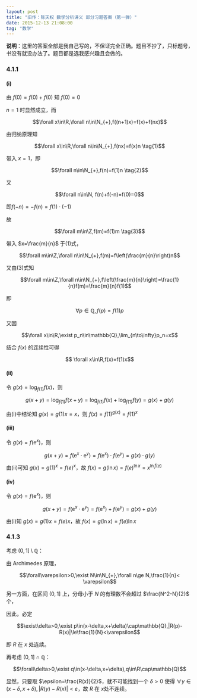 ```yaml
---
layout: post
title: "旧作：陈天权 数学分析讲义 部分习题答案（第一弹）"
date: 2015-12-13 21:08:00
tag: "数学"
---
```


**说明**：这里的答案全部是我自己写的，不保证完全正确。题目不抄了，只标题号，书没有就没办法了。题目都是选我感兴趣且会做的。

<!--more-->

### 4.1.1

#### (i)

由 $f(0)=f(0)+f(0)$ 知 $f(0)=0$

$n=1$ 时显然成立，而

$$\forall x\in\R,\forall n\in\N_{+},f((n+1)x)=f(x)+f(nx)$$

由归纳原理知 

$$\forall x\in\R,\forall n\in\N_{+},f(nx)=f(x)n \tag{1}$$

带入 $x=1$，即

$$\forall n\in\N_{+},f(n)=f(1)n \tag{2}$$

又

$$\forall n\in\N, f(n)+f(-n)=f(0)=0$$

即$f(-n)=-f(n)=f(1)\cdot(-1)$

故

$$\forall m\in\Z,f(m)=f(1)m \tag{3}$$

带入 $x=\frac{m}{n}$ 于(1)式，

$$\forall m\in\Z,\forall n\in\N_{+},f(m)=f\left(\frac{m}{n}\right)n$$

又由(3)式知

$$\forall m\in\Z,\forall n\in\N_{+},f\left(\frac{m}{n}\right)=\frac{1}{n}f(m)=\frac{m}{n}f(1)$$

即

$$\forall p\in\mathbb{Q},f(p)=f(1)p \tag{4}$$

又因

$$\forall x\in\R,\exist p_n\in\mathbb{Q},\lim_{n\to\infty}p_n=x$$

结合 $f(x)$ 的连续性可得

$$ \forall x\in\R,f(x)=f(1)x$$

#### (ii)

令 $g(x)=\log_{f(1)}{f(x)}$，则

$$g(x+y)=\log_{f(1)}{f(x+y)}=\log_{f(1)}{f(x)}+\log_{f(1)}{f(y)}=g(x)+g(y)$$

由(i)中结论知 $g(x)=g(1)x=x$，则 $f(x)=f(1)^{g(x)}=f(1)^x$

#### (iii)

令 $g(x)=f\left(\mathrm{e}^x\right)$，则

$$g(x+y)=f\left(\mathrm{e}^x\cdot\mathrm{e}^y\right)=f(\mathrm{e}^x)\cdot f(\mathrm{e}^y)=g(x)\cdot g(y)$$

由(ii)可知 $g(x)=g(1)^x=f(e)^x$，故 $f(x)=g(\ln x)=f(e)^{\ln x}=x^{\ln f(e)}$

#### (iv)

令 $g(x)=f\left(\mathrm{e}^x\right)$，则

$$g(x+y)=f\left(\mathrm{e}^x\cdot\mathrm{e}^y\right)=f(\mathrm{e}^x)+f(\mathrm{e}^y)=g(x)+g(y)$$

由(i)知 $g(x)=g(1)x=f(e)x$，故 $f(x)=g(\ln x)=f(e)\ln x$

### 4.1.3

考虑 $\left(0,1\right]\setminus\mathbb{Q}$：

由 Archimedes 原理，

$$\forall\varepsilon>0,\exist N\in\N_{+},\forall n\ge N,\frac{1}{n}< \varepsilon$$

另一方面，在区间 $\left(0,1\right]$ 上，分母小于 $N$ 的有理数不会超过 $\frac{N^2-N}{2}$ 个，

因此，必定

$$\exist\delta>0,\exist p\in(x-\delta,x+\delta)\cap\mathbb{Q},|R(p)-R(x)|\le\frac{1}{N}<\varepsilon$$

即 $R$ 在 $x$ 处连续。

再考虑 $\left(0,1\right]\cap\mathbb{Q}$：

$$\forall\delta>0,\exist q\in(x-\delta,x+\delta),q\in\R\cap\mathbb{Q}$$

显然，只要取 $\epsilon=\frac{R(x)}{2}$，就不可能找到一个 $\delta>0$ 使得 $\forall y\in(x-\delta,x+\delta),|R(y)-R(x)|< \varepsilon$，故 $R$ 在 $x$处不连续。
